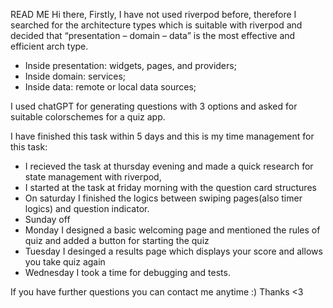 READ ME
Hi there,
Firstly, I have not used riverpod before, therefore I searched for the architecture types which is suitable with riverpod and decided that “presentation – domain – data” is the most effective and efficient arch type. 

- Inside presentation: widgets, pages, and providers; 
- Inside domain: services;
- Inside data: remote or local data sources;

I used chatGPT for generating questions with 3 options and asked for suitable colorschemes for a quiz app.

I have finished this task within 5 days and this is my time management for this task:

- I recieved the task at thursday evening and made a quick research for state management with riverpod,
- I started at the task at friday morning with the question card structures
- On saturday I finished the logics between swiping pages(also timer logics) and question indicator. 
- Sunday off
- Monday I designed a basic welcoming page and mentioned the rules of quiz and added a button for starting the quiz
- Tuesday I desinged a results page which displays your score and allows you take quiz again
- Wednesday I took a time for debugging and tests.

If you have further questions you can contact me anytime :)
Thanks <3











